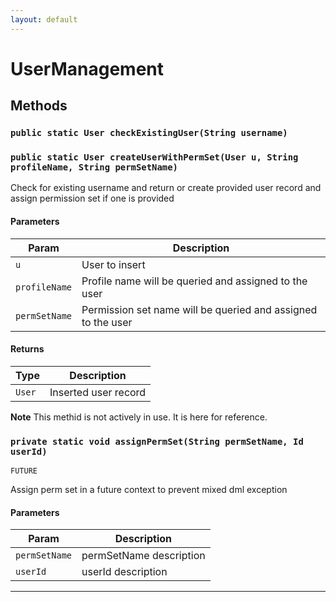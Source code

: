 ```yaml
---
layout: default
---
```

# UserManagement
## Methods
### `public static User checkExistingUser(String username)`
### `public static User createUserWithPermSet(User u, String profileName, String permSetName)`

Check for existing username and return or create provided user record and assign permission set if one is provided

#### Parameters

|Param|Description|
|---|---|
|`u`|User to insert|
|`profileName`|Profile name will be queried and assigned to the user|
|`permSetName`|Permission set name will be queried and assigned to the user|

#### Returns

|Type|Description|
|---|---|
|`User`|Inserted user record|


**Note** This methid is not actively in use.  It is here for reference.

### `private static void assignPermSet(String permSetName, Id userId)`

`FUTURE`

Assign perm set in a future context to prevent mixed dml exception

#### Parameters

|Param|Description|
|---|---|
|`permSetName`|permSetName description|
|`userId`|userId description|

---
